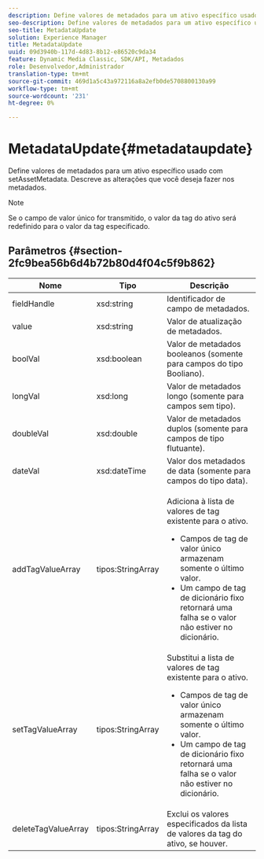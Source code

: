 ```yaml
---
description: Define valores de metadados para um ativo específico usado com setAssetMetadata. Descreve as alterações que você deseja fazer nos metadados.
seo-description: Define valores de metadados para um ativo específico usado com setAssetMetadata. Descreve as alterações que você deseja fazer nos metadados.
seo-title: MetadataUpdate
solution: Experience Manager
title: MetadataUpdate
uuid: 09d3940b-117d-4d83-8b12-e86520c9da34
feature: Dynamic Media Classic, SDK/API, Metadados
role: Desenvolvedor,Administrador
translation-type: tm+mt
source-git-commit: 469d1a5c43a972116a8a2efb0de5708800130a99
workflow-type: tm+mt
source-wordcount: '231'
ht-degree: 0%

---
```



# MetadataUpdate{#metadataupdate}

Define valores de metadados para um ativo específico usado com setAssetMetadata. Descreve as alterações que você deseja fazer nos metadados.

>[!NOTE]
>
>Se o campo de valor único for transmitido, o valor da tag do ativo será redefinido para o valor da tag especificado.

## Parâmetros {#section-2fc9bea56b6d4b72b80d4f04c5f9b862}

<table id="table_04100BB8ABD84EF68B0A7CE3AD946414"> 
 <thead> 
  <tr> 
   <th colname="col1" class="entry"> Nome </th> 
   <th colname="col2" class="entry"> Tipo </th> 
   <th colname="col3" class="entry"> Descrição </th> 
  </tr> 
 </thead>
 <tbody> 
  <tr> 
   <td colname="col1"> <span class="codeph"> <span class="varname"> fieldHandle</span> </span> </td> 
   <td colname="col2"> <span class="codeph"> xsd:string</span> </td> 
   <td colname="col3"> Identificador de campo de metadados. </td> 
  </tr> 
  <tr> 
   <td colname="col1"> <span class="codeph"> <span class="varname"> value</span> </span> </td> 
   <td colname="col2"> <span class="codeph"> xsd:string</span> </td> 
   <td colname="col3"> Valor de atualização de metadados. </td> 
  </tr> 
  <tr> 
   <td colname="col1"> <span class="codeph"> <span class="varname"> boolVal</span> </span> </td> 
   <td colname="col2"> <span class="codeph"> xsd:boolean</span> </td> 
   <td colname="col3"> Valor de metadados booleanos (somente para campos do tipo Booliano). </td> 
  </tr> 
  <tr> 
   <td colname="col1"> <span class="codeph"> <span class="varname"> longVal</span> </span> </td> 
   <td colname="col2"> <span class="codeph"> xsd:long</span> </td> 
   <td colname="col3"> Valor de metadados longo (somente para campos sem tipo). </td> 
  </tr> 
  <tr> 
   <td colname="col1"> <span class="codeph"> <span class="varname"> doubleVal</span> </span> </td> 
   <td colname="col2"> <span class="codeph"> xsd:double</span> </td> 
   <td colname="col3"> Valor de metadados duplos (somente para campos de tipo flutuante). </td> 
  </tr> 
  <tr> 
   <td colname="col1"> <span class="codeph"> <span class="varname"> dateVal</span> </span> </td> 
   <td colname="col2"> <span class="codeph"> xsd:dateTime</span> </td> 
   <td colname="col3"> Valor dos metadados de data (somente para campos do tipo data). </td> 
  </tr> 
  <tr> 
   <td colname="col1"> <span class="codeph"> <span class="varname"> addTagValueArray</span> </span> </td> 
   <td colname="col2"> <span class="codeph"> tipos:StringArray</span> </td> 
   <td colname="col3"> <p>Adiciona à lista de valores de tag existente para o ativo. 
     <ul id="ul_08DE6C490B614560A6118E7AC59720E3"> 
      <li id="li_358A3BDC0EC94CCF8178CD789F09F804">Campos de tag de valor único armazenam somente o último valor. </li> 
      <li id="li_3F47D3A3C63A4752BF9A45F7B00A6E70">Um campo de tag de dicionário fixo retornará uma falha se o valor não estiver no dicionário. </li> 
     </ul> </p> </td> 
  </tr> 
  <tr> 
   <td colname="col1"> <span class="codeph"> <span class="varname"> setTagValueArray</span> </span> </td> 
   <td colname="col2"> <span class="codeph"> tipos:StringArray</span> </td> 
   <td colname="col3">Substitui a lista de valores de tag existente para o ativo. 
    <ul id="ul_941C915C69E84CF2AC5938378837EB92"> 
     <li id="li_6E85019335034B2EB1302696AE690ED5">Campos de tag de valor único armazenam somente o último valor. </li> 
     <li id="li_0DC56717EBB642D29FB7A3D043CEDED1">Um campo de tag de dicionário fixo retornará uma falha se o valor não estiver no dicionário. </li> 
    </ul> </td> 
  </tr> 
  <tr> 
   <td colname="col1"> <span class="codeph"> <span class="varname"> deleteTagValueArray</span> </span> </td> 
   <td colname="col2"> <span class="codeph"> tipos:StringArray</span> </td> 
   <td colname="col3"> Exclui os valores especificados da lista de valores da tag do ativo, se houver. </td> 
  </tr> 
 </tbody> 
</table>

